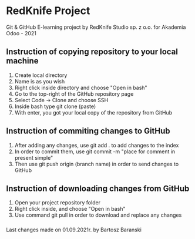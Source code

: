# RedKnife Project 

Git & GitHub E-learning project by RedKnife Studio sp. z o.o. for Akademia Odoo - 2021 

## Instruction of copying repository to your local machine
1. Create local directory
2. Name is as you wish
3. Right click inside directory and choose "Open in bash"
4. Go to the top-right of the GitHub repository page 
5. Select Code -> Clone and choose SSH 
6. Inside bash type git clone (paste)
7. With enter, you got your local copy of the repository from GitHub

## Instruction of commiting changes to GitHub
1. After adding any changes, use git add . to add changes to the index
2. In order to commit them, use git commit -m "place for comment in present simple"
3. Then use git push origin (branch name) in order to send changes to GitHub

## Instruction of downloading changes from GitHub
1. Open your project repository folder
2. Right click inside, and choose "Open in bash"
3. Use command git pull in order to download and replace any changes

###
Last changes made on 01.09.2021r. by Bartosz Baranski

